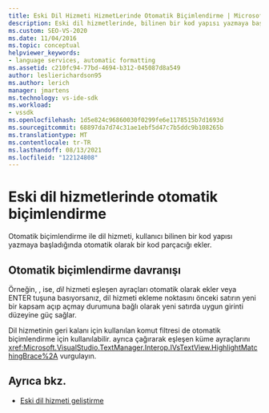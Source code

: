 ```yaml
---
title: Eski Dil Hizmeti HizmetLerinde Otomatik Biçimlendirme | Microsoft Docs
description: Eski dil hizmetlerinde, bilinen bir kod yapısı yazmaya başsanız otomatik olarak kod parçacığı ekli olan otomatik biçimlendirme hakkında bilgi öğrenin.
ms.custom: SEO-VS-2020
ms.date: 11/04/2016
ms.topic: conceptual
helpviewer_keywords:
- language services, automatic formatting
ms.assetid: c210fc94-77bd-4694-b312-045087d8a549
author: leslierichardson95
ms.author: lerich
manager: jmartens
ms.technology: vs-ide-sdk
ms.workload:
- vssdk
ms.openlocfilehash: 1d5e824c96860030f0299fe6e1178515b7d1693d
ms.sourcegitcommit: 68897da7d74c31ae1ebf5d47c7b5ddc9b108265b
ms.translationtype: MT
ms.contentlocale: tr-TR
ms.lasthandoff: 08/13/2021
ms.locfileid: "122124808"
---
```

# <a name="automatic-formatting-in-a-legacy-language-service"></a>Eski dil hizmetlerinde otomatik biçimlendirme
Otomatik biçimlendirme ile dil hizmeti, kullanıcı bilinen bir kod yapısı yazmaya başladığında otomatik olarak bir kod parçacığı ekler.

## <a name="automatic-formatting-behavior"></a>Otomatik biçimlendirme davranışı
 Örneğin, , ise, *dil* hizmeti eşleşen ayraçları otomatik olarak ekler veya ENTER tuşuna basıyorsanız, dil hizmeti ekleme noktasını önceki satırın yeni bir kapsam açıp açmay durumuna bağlı olarak yeni satırda uygun girinti düzeyine güç sağlar.

 Dil hizmetinin geri kalanı için kullanılan komut filtresi de otomatik biçimlendirme için kullanılabilir. ayrıca çağırarak eşleşen küme ayraçlarını <xref:Microsoft.VisualStudio.TextManager.Interop.IVsTextView.HighlightMatchingBrace%2A> vurgulayın.

## <a name="see-also"></a>Ayrıca bkz.
- [Eski dil hizmeti geliştirme](../../extensibility/internals/developing-a-legacy-language-service.md)

